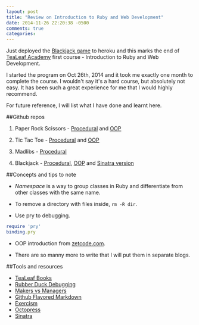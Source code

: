 ```yaml
---
layout: post
title: "Review on Introduction to Ruby and Web Development"
date: 2014-11-26 22:20:38 -0500
comments: true
categories: 
---
```

Just deployed the [Blackjack game](https://blackjack-sinatra-jw.herokuapp.com) to heroku and this marks the end of [TeaLeaf Academy](https://www.gotealeaf.com) first course - Introduction to Ruby and Web Development.

I started the program on Oct 26th, 2014 and it took me exactly one month to complete the course. I wouldn't say it's a hard course, but absolutely not easy. It has been such a great experience for me that I would highly recommend. 

For future reference, I will list what I have done and learnt here. 

##Github repos

1. Paper Rock Scissors - [Procedural](https://github.com/jacywang/tealeaf_paper_rock_scissors) and [OOP](https://github.com/jacywang/oop_paper_rock_scissors/blob/master/paper_rock_scissors.rb)

2. Tic Tac Toe - [Procedural](https://github.com/jacywang/tic_tac_toe) and [OOP](https://github.com/jacywang/oop_tic_tac_toe/blob/master/tic_tac_toe.rb)

3. Madlibs - [Procedural](https://github.com/jacywang/madlibs)

4. Blackjack - [Procedural](https://github.com/jacywang/blackjack), [OOP](https://github.com/jacywang/oop_blackjack/blob/master/blackjack.rb) and [Sinatra version](https://github.com/jacywang/blackjack_sinatra)

##Concepts and tips to note

- *Namespace* is a way to group classes in Ruby and differentiate from other classes with the same name.

- To remove a directory with files inside, `rm -R dir`.

- Use pry to debugging.
```ruby
require 'pry'
binding.pry
```
- OOP introduction from [zetcode.com](http://zetcode.com/lang/rubytutorial/oop/).

- There are so manny more to write that I will put them in separate blogs. 

##Tools and resources

- [TeaLeaf Books](https://www.gotealeaf.com/books)
- [Rubber Duck Debugging](http://blog.codinghorror.com/rubber-duck-problem-solving/)
- [Makers vs Managers](http://www.paulgraham.com/makersschedule.html)
- [Github Flavored Markdown](https://help.github.com/articles/github-flavored-markdown/)
- [Exercism](http://exercism.io/)
- [Octopress](http://octopress.org/)
- [Sinatra](http://www.sinatrarb.com/intro.html)

